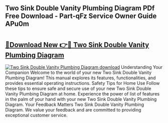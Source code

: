 ## Two Sink Double Vanity Plumbing Diagram PDf Free Download - Part-qFz Service Owner Guide APu0m

# <h2><a href="http://dfimq2k.blite.top/?on=Two+Sink+Double+Vanity+Plumbing+Diagram">🔗Download New 👉🔴 Two Sink Double Vanity Plumbing Diagram</a></h2>

[![Two Sink Double Vanity Plumbing Diagram download](https://i.imgur.com/lujVjoI.png)](http://dfimq2k.blite.top/?on=Two+Sink+Double+Vanity+Plumbing+Diagram)
Understanding Your Companion Welcome to the world of your new Two Sink Double Vanity Plumbing Diagram! This manual explores its features, functionalities, and provides essential operating instructions. Safety Tips for Home Use Follow these tips to ensure safe and secure use of your new Two Sink Double Vanity Plumbing Diagram at home. Experience the power of list of features in the palm of your hand with your new Two Sink Double Vanity Plumbing Diagram. Your Feedback Matters Two Sink Double Vanity Plumbing Diagram. We value your feedback and are committed to providing exceptional customer service.

